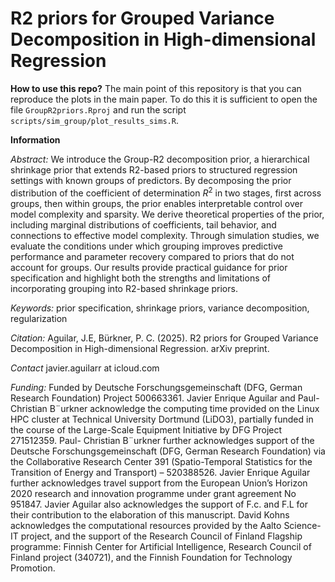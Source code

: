 # R2 priors for Grouped Variance Decomposition in High-dimensional Regression

__How to use this repo?__
The main point of this repository is that you can reproduce the plots in the main paper. To do this it is sufficient to open the file `GroupR2priors.Rproj` and run the script `scripts/sim_group/plot_results_sims.R`. 

__Information__

_Abstract:_  We introduce the Group-R2 decomposition prior, a hierarchical shrinkage prior that extends R2-based priors to structured regression settings with known groups of predictors. By decomposing the prior distribution of the coefficient of determination $R^2$ in two stages, first across groups, then within groups, the prior enables interpretable control over model complexity and sparsity. We derive theoretical properties of the prior, including marginal distributions of coefficients, tail behavior, and connections to effective model complexity. Through simulation studies, we evaluate the conditions under which grouping improves predictive performance and parameter recovery compared to priors that do not account for groups. Our results provide practical guidance for prior specification and highlight both the strengths and limitations of incorporating grouping into R2-based shrinkage priors.

_Keywords:_  prior specification, shrinkage priors, variance decomposition, regularization

_Citation:_ Aguilar, J.E, Bürkner, P. C. (2025). R2 priors for Grouped Variance Decomposition in High-dimensional Regression. arXiv preprint.

_Contact_ javier.aguilarr at icloud.com

_Funding:_ Funded by Deutsche Forschungsgemeinschaft (DFG, German Research Foundation) Project
500663361. Javier Enrique Aguilar and Paul-Christian B¨urkner acknowledge the computing
time provided on the Linux HPC cluster at Technical University Dortmund (LiDO3), partially
funded in the course of the Large-Scale Equipment Initiative by DFG Project 271512359. Paul-
Christian B¨urkner further acknowledges support of the Deutsche Forschungsgemeinschaft (DFG,
German Research Foundation) via the Collaborative Research Center 391 (Spatio-Temporal
Statistics for the Transition of Energy and Transport) – 520388526. Javier Enrique Aguilar
further acknowledges travel support from the European Union’s Horizon 2020 research and
innovation programme under grant agreement No 951847. Javier Aguilar also acknowledges
the support of F.c. and F.L for their contribution to the elaboration of this manuscript. David
Kohns acknowledges the computational resources provided by the Aalto Science-IT project,
and the support of the Research Council of Finland Flagship programme: Finnish Center for
Artificial Intelligence, Research Council of Finland project (340721), and the Finnish Foundation
for Technology Promotion.



